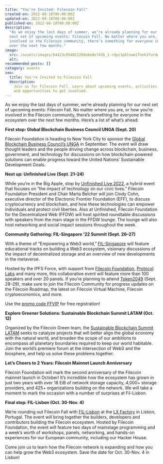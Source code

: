 ```yaml
---
title: "You’re Invited: Filecoin Fall"
created-on: 2022-08-18T00:00:00Z
updated-on: 2022-08-18T00:00:00Z
published-on: 2022-08-18T00:00:00Z
description:
  "As we enjoy the last days of summer, we’re already planning for our
  next set of upcoming events: Filecoin Fall. No matter where you are, or how you’re
  involved in the Filecoin community, there’s something for everyone in the ecosystem
  over the next few months."
image:
  src: /assets/images/64423c054821268e6e8e743b_1-rdpz1p6lnwm1fnnk37urdw.png
  alt:
recommended-posts: []
category: events
seo:
  title: You're Invited to Filecoin Fall
  description:
    Join us for Filecoin Fall. Learn about upcoming events, activities,
    and opportunities to get involved.
---
```


As we enjoy the last days of summer, we’re already planning for our next set of upcoming events: Filecoin Fall. No matter where you are, or how you’re involved in the Filecoin community, there’s something for everyone in the ecosystem over the next few months. Here’s a list of what’s ahead:

**First stop: Global Blockchain Business Council UNGA (Sept. 20)**

Filecoin Foundation is heading to New York City to sponsor the [Global Blockchain Business Council’s UNGA](https://gbbcouncil.org/event/blockchain-central-unga-2022/) in September. The event will draw thought leaders and the people driving change across blockchain, business, government, and technology for discussions on how blockchain-powered solutions can enable progress toward the United Nations’ Sustainable Development Goals.

**Next up: Unfinished Live (Sept. 21–24)**

While you’re in the Big Apple, stop by [Unfinished Live 2022](https://live.unfinished.com/), a hybrid event that focuses on “the impact of technology on our civic lives.” Filecoin Foundation President and Chair Marta Belcher will join Cindy Cohn, executive director of the Electronic Frontier Foundation (EFF), to discuss cryptocurrency and blockchain, and how these technologies can empower individuals and protect civil liberties. Also at Unfinished, Filecoin Foundation for the Decentralized Web (FFDW) will host spirited roundtable discussions with speakers from the main stage in the FFDW lounge. The lounge will also host networking and social impact sessions throughout the week.

**Community Gathering: FIL-Singapore ’22 Summit (Sept. 26–27)**

With a theme of “Empowering a Web3 world,” [FIL-Singapore](https://fil-singapore.io/) will feature educational tracks on building a Web3 ecosystem, visionary discussions of the impact of decentralized storage and an overview of new developments in the metaverse.

Hosted by the IPFS Force, with support from [Filecoin Foundation](http://fil.org/), [Protocol Labs](https://protocol.ai/) and many more, this collaborative event will feature more than 100 speakers and over 20 panels. If you’re planning to attend [Token2049](https://www.token2049.com/) (Sept. 28–29), make sure to join the Filecoin Community for progress updates on the Filecoin Roadmap, the latest on Filecoin Virtual Machine, Filecoin cryptoeconomics, and more.

Use the [promo code FFVIP](http://www.eventbrite.com/e/396630501507/?discount=FFVIP) for free registration!

**Explore Greener Solutions: Sustainable Blockchain Summit LATAM (Oct. 12)**

Organized by the Filecoin Green team, the [Sustainable Blockchain Summit LATAM](https://sbs.tech/) seeks to catalyze projects that will better align the global economy with the natural world, and broaden the scope of our ambitions to encompass all planetary boundaries required to keep our world habitable. Join the world’s premiere forum at the intersection of Web3 and the biosphere, and help us solve these problems together.

**Let’s Cheers to 2 Years: Filecoin Mainnet Launch Anniversary**

Filecoin Foundation will mark the second anniversary of the Filecoin mainnet launch in October! It’s incredible how the ecosystem has grown in just two years with over 18 EiB of network storage capacity, 4,000+ storage providers, and 425+ organizations building on the network. We will take a moment to mark the occasion with a number of surprises at Fil-Lisbon.

**Final stop: FIL-Lisbon (Oct. 30-Nov. 4)**

We’re rounding out Filecoin Fall with [FIL-Lisbon](https://hub.fil.org/fil-lisbon) at the [LX Factory](https://www.google.com/maps/place/LxFactory/@38.7034979,-9.178873,15z/data=!4m5!3m4!1s0x0:0x33ebaaaa14f543ac!8m2!3d38.7034979!4d-9.178873) in Lisbon, Portugal. The event will bring together the builders, developers and contributors building the Filecoin ecosystem. Hosted by Filecoin Foundation, the event will feature two days of mainstage programming and a week’s worth of workshops, panels, networking, and hands-on experiences for our European community, including our Hacker House.

Come join us to learn how the Filecoin network is expanding and how you can help grow the Web3 ecosystem. Save the date for Oct. 30-Nov. 4 in Lisbon!
